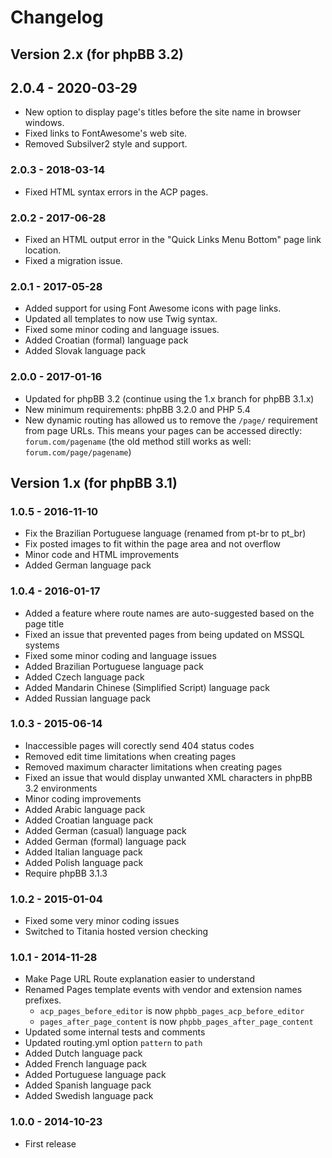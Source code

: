 # Changelog

## Version 2.x (for phpBB 3.2)

## 2.0.4 - 2020-03-29

- New option to display page's titles before the site name in browser windows.
- Fixed links to FontAwesome's web site.
- Removed Subsilver2 style and support.

### 2.0.3 - 2018-03-14

- Fixed HTML syntax errors in the ACP pages.

### 2.0.2 - 2017-06-28

- Fixed an HTML output error in the "Quick Links Menu Bottom" page link location.
- Fixed a migration issue.

### 2.0.1 - 2017-05-28

- Added support for using Font Awesome icons with page links.
- Updated all templates to now use Twig syntax.
- Fixed some minor coding and language issues.
- Added Croatian (formal) language pack
- Added Slovak language pack

### 2.0.0 - 2017-01-16

- Updated for phpBB 3.2 (continue using the 1.x branch for phpBB 3.1.x)
- New minimum requirements: phpBB 3.2.0 and PHP 5.4
- New dynamic routing has allowed us to remove the `/page/` requirement from page URLs. This means your pages can be accessed directly: `forum.com/pagename` (the old method still works as well: `forum.com/page/pagename`)

## Version 1.x (for phpBB 3.1)

### 1.0.5 - 2016-11-10

- Fix the Brazilian Portuguese language (renamed from pt-br to pt_br)
- Fix posted images to fit within the page area and not overflow
- Minor code and HTML improvements
- Added German language pack

### 1.0.4 - 2016-01-17

- Added a feature where route names are auto-suggested based on the page title
- Fixed an issue that prevented pages from being updated on MSSQL systems
- Fixed some minor coding and language issues
- Added Brazilian Portuguese language pack
- Added Czech language pack
- Added Mandarin Chinese (Simplified Script) language pack
- Added Russian language pack

### 1.0.3 - 2015-06-14

- Inaccessible pages will corectly send 404 status codes
- Removed edit time limitations when creating pages
- Removed maximum character limitations when creating pages
- Fixed an issue that would display unwanted XML characters in phpBB 3.2 environments
- Minor coding improvements
- Added Arabic language pack
- Added Croatian language pack
- Added German (casual) language pack
- Added German (formal) language pack
- Added Italian language pack
- Added Polish language pack
- Require phpBB 3.1.3

### 1.0.2 - 2015-01-04

- Fixed some very minor coding issues
- Switched to Titania hosted version checking

### 1.0.1 - 2014-11-28

- Make Page URL Route explanation easier to understand
- Renamed Pages template events with vendor and extension names prefixes.
	- `acp_pages_before_editor` is now `phpbb_pages_acp_before_editor`
	- `pages_after_page_content` is now `phpbb_pages_after_page_content`
- Updated some internal tests and comments
- Updated routing.yml option `pattern` to `path`
- Added Dutch language pack
- Added French language pack
- Added Portuguese language pack
- Added Spanish language pack
- Added Swedish language pack

### 1.0.0 - 2014-10-23

- First release
